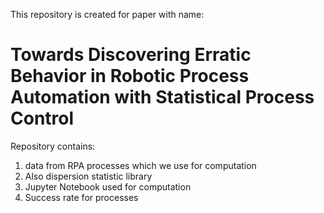 This repository is created for paper with name: 

# Towards Discovering Erratic Behavior in Robotic Process Automation with Statistical Process Control

Repository contains:
1) data from RPA processes which we use for computation
2) Also dispersion statistic library
3) Jupyter Notebook used for computation
4) Success rate for processes

